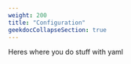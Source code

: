 ```yaml
---
weight: 200
title: "Configuration"
geekdocCollapseSection: true
---
```


Heres where you do stuff with yaml